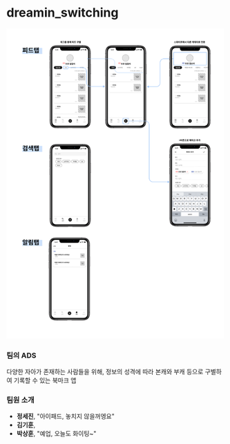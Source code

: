 # dreamin_switching

<img src="images/tabbar.png" width="원하는 크기">

### 팀의 ADS
다양한 자아가 존재하는 사람들을 위해, 정보의 성격에 따라 본캐와 부캐 등으로 구별하여 기록할 수 있는 북마크 앱


### 팀원 소개   
- **정세진**, "아이패드, 놓치지 않을꺼엥요"
- **김기훈**, 
- **박상훈**, "예업, 오늘도 화이팅~"
